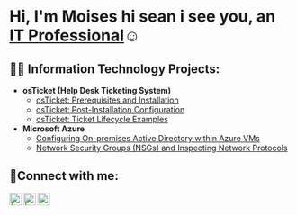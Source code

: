 <h1>Hi, I'm Moises hi sean i see you, an <a href="https://linkedin.com/in/Josh">IT Professional</a>☺</h1>

<h2>👨‍💻 Information Technology Projects:</h2>

- <b>osTicket (Help Desk Ticketing System)</b>
  - [osTicket: Prerequisites and Installation](https://github.com//Mortacas/osticket-prereqs)
  - [osTicket: Post-Installation Configuration](https://github.com//post-install-config)
  - [osTicket: Ticket Lifecycle Examples](https://github.com//ticket-lifecycle)
- <b>Microsoft Azure</b>
  - [Configuring On-premises Active Directory within Azure VMs](https://github.com//configure-ad)
  - [Network Security Groups (NSGs) and Inspecting Network Protocols](https://github.com//azure-network-protocols)

<h2>🤳Connect with me:</h2>

[<img align="left" alt=" | Twitter" width="22px" src="https://cdn..net/npm/simple-icons@v3/icons/twitter.svg" />][twitter]
[<img align="left" alt=" | LinkedIn" width="22px" src="https://cdn..net/npm/simple-icons@v3/icons/linkedin.svg" />][linkedin]
[<img align="left" alt=" | Instagram" width="22px" src="https://cdn..net/npm/simple-icons@v3/icons/instagram.svg" />][instagram]

[twitter]: https://twitter.com/
[instagram]: https://www.instagram.com/
[linkedin]: https://linkedin.com/in/

<!--
**Mortacas/mortacas** is a ✨ _special_ ✨ repository because its `README.md` (this file) appears on your GitHub profile.

Here are some ideas to get you started:

- 🔭 I’m currently working on ...
- 🌱 I’m currently learning ...
- 👯 I’m looking to collaborate on ...
- 🤔 I’m looking for help with ...
- 💬 Ask me about ...
- 📫 How to reach me: ...
- 😄 Pronouns: ...
- ⚡ Fun fact: ...
-->
